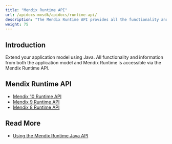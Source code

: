 ```yaml
---
title: "Mendix Runtime API"
url: /apidocs-mxsdk/apidocs/runtime-api/
description: "The Mendix Runtime API provides all the functionality and information from both the application model and Mendix Runtime."
weight: 75
---
```


## Introduction

Extend your application model using Java. All functionality and information from both the application model and Mendix Runtime is accessible via the Mendix Runtime API.

## Mendix Runtime API

* [Mendix 10 Runtime API](https://apidocs.rnd.mendix.com/10/runtime/index.html)
* [Mendix 9 Runtime API](https://apidocs.rnd.mendix.com/9/runtime/index.html)
* [Mendix 8 Runtime API](https://apidocs.rnd.mendix.com/8/runtime/index.html)

## Read More

* [Using the Mendix Runtime Java API](/refguide/java-api-tutorial/)
